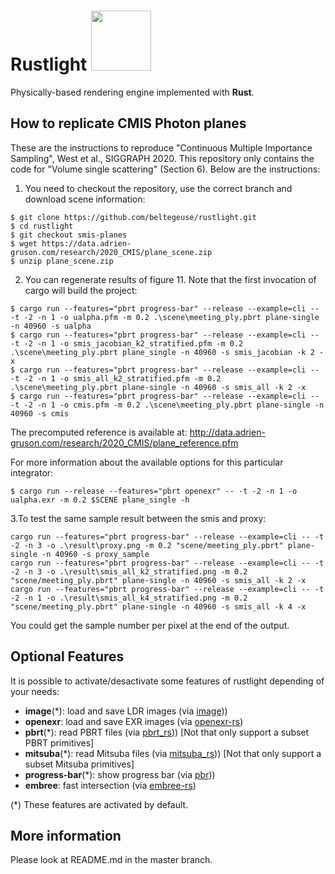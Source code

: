 <h1>
Rustlight <img src="http://beltegeuse.s3-website-ap-northeast-1.amazonaws.com/rustlight/logo.png" width="96"> 
</h1>

Physically-based rendering engine implemented with **Rust**.

## How to replicate CMIS Photon planes

These are the instructions to reproduce "Continuous Multiple Importance Sampling", West et al., SIGGRAPH 2020. This repository only contains the code for "Volume single scattering" (Section 6). Below are the instructions:

1) You need to checkout the repository, use the correct branch and download scene information:

```shell
$ git clone https://github.com/beltegeuse/rustlight.git
$ cd rustlight
$ git checkout smis-planes
$ wget https://data.adrien-gruson.com/research/2020_CMIS/plane_scene.zip
$ unzip plane_scene.zip
```

2) You can regenerate results of figure 11. Note that the first invocation of cargo will build the project:

```shell
$ cargo run --features="pbrt progress-bar" --release --example=cli -- -t -2 -n 1 -o ualpha.pfm -m 0.2 .\scene\meeting_ply.pbrt plane-single -n 40960 -s ualpha
$ cargo run --features="pbrt progress-bar" --release --example=cli -- -t -2 -n 1 -o smis_jacobian_k2_stratified.pfm -m 0.2 .\scene\meeting_ply.pbrt plane_single -n 40960 -s smis_jacobian -k 2 -x
$ cargo run --features="pbrt progress-bar" --release --example=cli -- -t -2 -n 1 -o smis_all_k2_stratified.pfm -m 0.2 .\scene\meeting_ply.pbrt plane-single -n 40960 -s smis_all -k 2 -x
$ cargo run --features="pbrt progress-bar" --release --example=cli -- -t -2 -n 1 -o cmis.pfm -m 0.2 .\scene\meeting_ply.pbrt plane-single -n 40960 -s cmis
```

The precomputed reference is available at: http://data.adrien-gruson.com/research/2020_CMIS/plane_reference.pfm

For more information about the available options for this particular integrator:

```shell
$ cargo run --release --features="pbrt openexr" -- -t -2 -n 1 -o ualpha.exr -m 0.2 $SCENE plane_single -h
```

 3.To test the same sample result between the smis and proxy:

```
cargo run --features="pbrt progress-bar" --release --example=cli -- -t -2 -n 3 -o .\result\proxy.png -m 0.2 "scene/meeting_ply.pbrt" plane-single -n 40960 -s proxy_sample
cargo run --features="pbrt progress-bar" --release --example=cli -- -t -2 -n 3 -o .\result\smis_all_k2_stratified.png -m 0.2 "scene/meeting_ply.pbrt" plane-single -n 40960 -s smis_all -k 2 -x
cargo run --features="pbrt progress-bar" --release --example=cli -- -t -2 -n 1 -o .\result\smis_all_k4_stratified.png -m 0.2 "scene/meeting_ply.pbrt" plane-single -n 40960 -s smis_all -k 4 -x
```
You could get the sample number per pixel at the end of the output.

## Optional Features

It is possible to activate/desactivate some features of rustlight depending of your needs:

- **image**(*): load and save LDR images (via [image](https://github.com/image-rs/image)))
- **openexr**: load and save EXR images (via [openexr-rs](https://github.com/cessen/openexr-rs))
- **pbrt**(*): read PBRT files (via [pbrt_rs](https://github.com/beltegeuse/pbrt_rs))) [Not that only support a subset PBRT primitives]
- **mitsuba**(*): read Mitsuba files (via [mitsuba_rs](https://github.com/beltegeuse/mitsuba_rs))) [Not that only support a subset Mitsuba primitives]
- **progress-bar**(*): show progress bar (via [pbr](https://crates.io/crates/pbr)))
- **embree**: fast intersection (via [embree-rs](https://github.com/Twinklebear/embree-rs))

(*) These features are activated by default.

## More information

Please look at README.md in the master branch.
